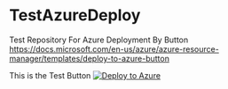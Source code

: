 # TestAzureDeploy
Test Repository For Azure Deployment By Button
https://docs.microsoft.com/en-us/azure/azure-resource-manager/templates/deploy-to-azure-button

This is the Test Button
[![Deploy to Azure](https://aka.ms/deploytoazurebutton)](https://portal.azure.com/#create/Microsoft.Template/uri/https%3A%2F%2Fraw.githubusercontent.com%2FMikeAinOz%2FTestAzureDeploy%2Fmain%2FDeployResourceGroup.json)
